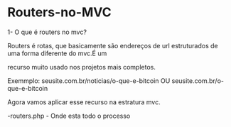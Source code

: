 # Routers-no-MVC

1- O que é routers no mvc? 

Routers é rotas, que basicamente são endereços de url estruturados de uma forma diferente do mvc.É um

 recurso muito usado nos projetos mais completos.

 Exemmplo: seusite.com.br/noticias/o-que-e-bitcoin OU seusite.com.br/o-que-e-bitcoin

 Agora vamos aplicar esse recurso na estratura mvc.

-routers.php - Onde esta todo o processo
